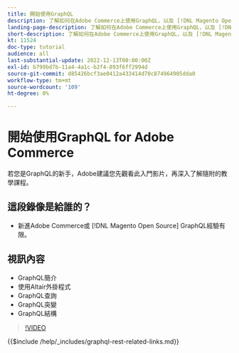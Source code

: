 ```yaml
---
title: 開始使用GraphQL
description: 了解如何在Adobe Commerce上使用GraphQL，以及 [!DNL Magento Open Source]. 了解如何使用查詢、變異和結構。
landing-page-description: 了解如何在Adobe Commerce上使用GraphQL，以及 [!DNL Magento Open Source]. 了解如何使用查詢、變異和結構。
short-description: 了解如何在Adobe Commerce上使用GraphQL，以及 [!DNL Magento Open Source]. 了解如何使用查詢、變異和結構。
kt: 11524
doc-type: tutorial
audience: all
last-substantial-update: 2022-12-13T00:00:00Z
exl-id: b799bd7b-11a4-4a1c-b2f4-893f6ff2994d
source-git-commit: d85426bcf3ae0412a433414d70c874964905dda0
workflow-type: tm+mt
source-wordcount: '109'
ht-degree: 0%

---
```


# 開始使用GraphQL for Adobe Commerce

若您是GraphQL的新手，Adobe建議您先觀看此入門影片，再深入了解隨附的教學課程。

## 這段錄像是給誰的？

* 新進Adobe Commerce或 [!DNL Magento Open Source] GraphQL經驗有限。

## 視訊內容

* GraphQL簡介
* 使用Altair外掛程式
* GraphQL查詢
* GraphQL突變
* GraphQL結構

>[!VIDEO](https://video.tv.adobe.com/v/3412302?quality=12&learn=on)

{{$include /help/_includes/graphql-rest-related-links.md}}

